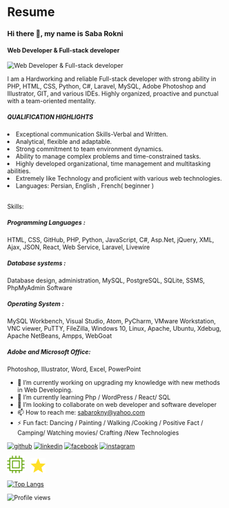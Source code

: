 # Resume
### Hi there 👋, my name is Saba Rokni
#### Web Developer & Full-stack developer
![Web Developer & Full-stack developer](https://image.shutterstock.com/image-vector/web-development-banner-icon-business-260nw-1812243436.jpg)

I am a Hardworking and reliable Full-stack developer with strong ability in PHP, HTML, CSS, Python, C#, Laravel, MySQL, Adobe Photoshop and Illustrator, GIT, and various IDEs. Highly organized, proactive and punctual with a team-oriented mentality.
<h5>QUALIFICATION HIGHLIGHTS</h5><li>Exceptional communication Skills-Verbal and Written.</li><li>Analytical, flexible and adaptable.</li><li>Strong commitment to team environment dynamics.</li><li> Ability to manage complex problems and time-constrained tasks.</li><li> Highly developed organizational, time management and multitasking
abilities.</li><li>Extremely like Technology and proficient with various web technologies.</li><li>Languages: Persian, English , French( beginner )</li><br>

Skills: <h5>Programming Languages :</h5>  HTML, CSS, GitHub, PHP, Python, JavaScript, C#, Asp.Net, jQuery, XML, Ajax, JSON, React, Web Service, Laravel, Livewire </br><h5> Database systems : </h5>Database design, administration, MySQL, PostgreSQL, SQLite, SSMS, PhpMyAdmin Software </br><h5> Operating System : </h5>MySQL Workbench, Visual Studio, Atom, PyCharm, VMware Workstation, VNC viewer, PuTTY, FileZilla, Windows 10, Linux, Apache, Ubuntu, Xdebug, Apache NetBeans, Ampps, WebGoat </br><h5> Adobe and Microsoft Office: </h5>Photoshop, Illustrator, Word, Excel, PowerPoint

- 🔭 I’m currently working on upgrading my knowledge with new methods in Web Developing. 
- 🌱 I’m currently learning Php / WordPress / React/ SQL 
- 👯 I’m looking to collaborate on web  developer and software developer 
- 📫 How to reach me: sabarokny@yahoo.com 
- ⚡ Fun fact: Dancing / Painting / Walking /Cooking / Positive Fact / Camping/ Watching movies/ Crafting /New Technologies 


[<img src='https://cdn.jsdelivr.net/npm/simple-icons@3.0.1/icons/github.svg' alt='github' height='40'>](https://github.com/rokn0001)  [<img src='https://cdn.jsdelivr.net/npm/simple-icons@3.0.1/icons/linkedin.svg' alt='linkedin' height='40'>](https://www.linkedin.com/in/https://www.linkedin.com/in/saba-rokni-31207587//)  [<img src='https://cdn.jsdelivr.net/npm/simple-icons@3.0.1/icons/facebook.svg' alt='facebook' height='40'>](https://www.facebook.com/https://www.facebook.com/saba.rokni.5/)  [<img src='https://cdn.jsdelivr.net/npm/simple-icons@3.0.1/icons/instagram.svg' alt='instagram' height='40'>](https://www.instagram.com/saba_rokni/)  

<a href='https://docs.github.com/en/developers'><img src='https://raw.githubusercontent.com/acervenky/animated-github-badges/master/assets/devbadge.gif' width='40' height='40'></a> <a href='https://stars.github.com/'><img src='https://raw.githubusercontent.com/acervenky/animated-github-badges/master/assets/starbadge.gif' width='35' height='35'></a> 

[![Top Langs](https://github-readme-stats.vercel.app/api/top-langs/?username=rokn0001)](https://github.com/anuraghazra/github-readme-stats)

![Profile views](https://gpvc.arturio.dev/rokn0001)  
